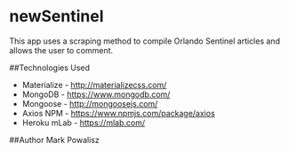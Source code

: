 # newSentinel
This app uses a scraping method to compile Orlando Sentinel articles and allows the user to comment.

##Technologies Used
  * Materialize - http://materializecss.com/
  * MongoDB - https://www.mongodb.com/
  * Mongoose - http://mongoosejs.com/
  * Axios NPM - https://www.npmjs.com/package/axios
  * Heroku mLab - https://mlab.com/

##Author
Mark Powalisz
